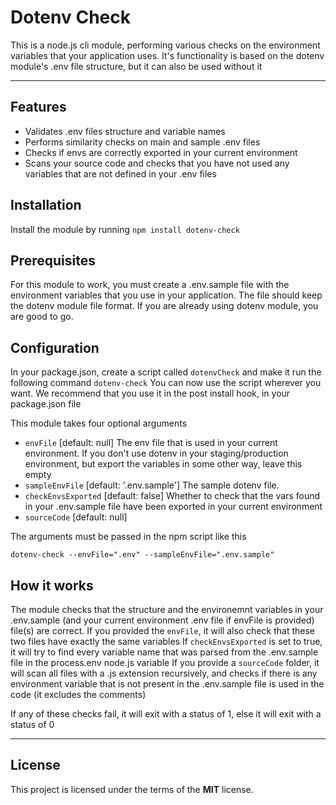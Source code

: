 Dotenv Check
============

This is a node.js cli module, performing various checks on the environment variables that your application uses. It's functionality is based on the dotenv module's .env file structure, but it can also be used without it 

---

## Features
- Validates .env files structure and variable names
- Performs similarity checks on main and sample .env files
- Checks if envs are correctly exported in your current environment
- Scans your source code and checks that you have not used any variables that are not defined in your .env files

## Installation

Install the module by running `npm install dotenv-check`

## Prerequisites

For this module to work, you must create a .env.sample file with the environment variables that you use in your application. The file should keep the dotenv module file format. If you are already using dotenv module, you are good to go.

## Configuration

In your package.json, create a script called `dotenvCheck` and make it run the following command `dotenv-check`
You can now use the script wherever you want. We recommend that you use it in the post install hook, in your package.json file

This module takes four optional arguments

- `envFile` [default: null] The env file that is used in your current environment. If you don't use dotenv in your staging/production environment, but export the variables in some other way, leave this empty
- `sampleEnvFile` [default: '.env.sample'] The sample dotenv file.
- `checkEnvsExported` [default: false] Whether to check that the vars found in your .env.sample file have been exported in your current environment
- `sourceCode` [default: null]

The arguments must be passed in the npm script like this

`dotenv-check --envFile=".env" --sampleEnvFile=".env.sample"`

## How it works

The module checks that the structure and the environemnt variables in your .env.sample (and your current environment .env file if envFile is provided) file(s) are correct.
If you provided the `envFile`, it will also check that these two files have exactly the same variables
If `checkEnvsExported` is set to true, it will try to find every variable name that was parsed from the .env.sample file in the process.env node.js variable
If you provide a `sourceCode` folder, it will scan all files with a .js extension recursively, and checks if there is any environment variable that is not present in the .env.sample file is used in the code (it excludes the comments)

If any of these checks fail, it will exit with a status of 1, else it will exit with a status of 0

---

## License
This project is licensed under the terms of the **MIT** license.
